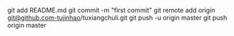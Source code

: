 git add README.md
git commit -m "first commit"
git remote add origin git@github.com-tujinhao/tuxiangchuli.git
git push -u origin master
git push origin master